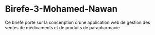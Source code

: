 # Birefe-3-Mohamed-Nawan
Ce briefe porte sur la concenption d'une application web de gestion des ventes de médicaments et de produits de parapharmacie
